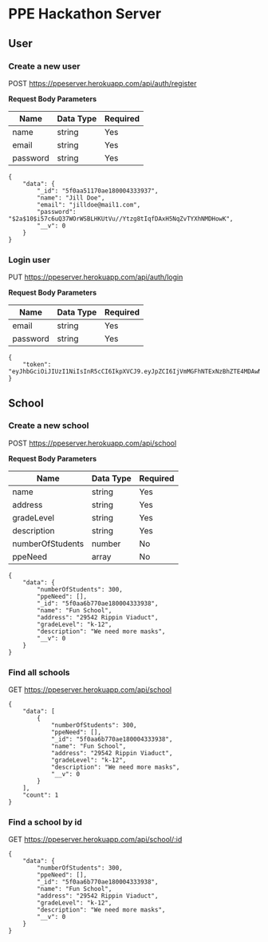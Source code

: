 # PPE Hackathon Server

## User

### Create a new user
POST https://ppeserver.herokuapp.com/api/auth/register

**Request Body Parameters**

Name | Data Type | Required
--- | ---- | ---
name | string | Yes
email | string | Yes
password | string | Yes

```
{
    "data": {
        "_id": "5f0aa51170ae180004333937",
        "name": "Jill Doe",
        "email": "jilldoe@mail1.com",
        "password": "$2a$10$i57c6uQ37WOrWSBLHKUtVu//Ytzg8tIqfDAxH5NqZvTYXhNMDHowK",
        "__v": 0
    }
}
```

### Login user
PUT https://ppeserver.herokuapp.com/api/auth/login

**Request Body Parameters**

Name | Data Type | Required
--- | ---- | ---
email | string | Yes
password | string | Yes

```
{
    "token": "eyJhbGciOiJIUzI1NiIsInR5cCI6IkpXVCJ9.eyJpZCI6IjVmMGFhNTExNzBhZTE4MDAwNDMzMzkzNyIsImlhdCI6MTU5NDUzMzMxMSwiZXhwIjoxNTk0NjE5NzExfQ.lxBXpMBLkrm5_exY8_rx3zmpgNcJ_JAkUC6NZPXDt5o"
}
```

## School

### Create a new school
POST https://ppeserver.herokuapp.com/api/school

**Request Body Parameters**

Name | Data Type | Required
--- | ---- | ---
name | string | Yes
address | string | Yes
gradeLevel | string | Yes
description | string | Yes
numberOfStudents | number | No
ppeNeed | array | No


```
{
    "data": {
        "numberOfStudents": 300,
        "ppeNeed": [],
        "_id": "5f0aa6b770ae180004333938",
        "name": "Fun School",
        "address": "29542 Rippin Viaduct",
        "gradeLevel": "k-12",
        "description": "We need more masks",
        "__v": 0
    }
}
```

### Find all schools
GET https://ppeserver.herokuapp.com/api/school

```
{
    "data": [
        {
            "numberOfStudents": 300,
            "ppeNeed": [],
            "_id": "5f0aa6b770ae180004333938",
            "name": "Fun School",
            "address": "29542 Rippin Viaduct",
            "gradeLevel": "k-12",
            "description": "We need more masks",
            "__v": 0
        }
    ],
    "count": 1
}
```

### Find a school by id
GET https://ppeserver.herokuapp.com/api/school/:id

```
{
    "data": {
        "numberOfStudents": 300,
        "ppeNeed": [],
        "_id": "5f0aa6b770ae180004333938",
        "name": "Fun School",
        "address": "29542 Rippin Viaduct",
        "gradeLevel": "k-12",
        "description": "We need more masks",
        "__v": 0
    }
}
```